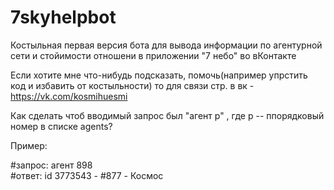 # 7skyhelpbot


Костыльная первая версия бота для вывода информации по агентурной сети и стойимости отношени в приложении "7 небо" во вКонтакте

Если хотите мне что-нибудь подсказать, помочь(например упрстить код и избавить от костыльности) то для связи стр. в вк - https://vk.com/kosmihuesmi

Как сделать чтоб вводимый запрос был "агент p" ,  где p -- ппорядковый номер в списке agents?

Пример: 

#запрос:
агент 898  
#ответ:
id 3773543 - #877 - Космос
